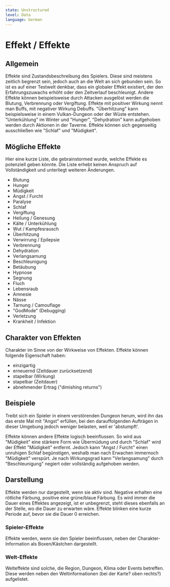 ```yaml
---
state: Unstructured
level: Data
language: German
---
```

# Effekt / Effekte
## Allgemein
Effekte sind Zustandsbeschreibung des Spielers. Diese sind meistens zeitlich begrenzt sein, jedoch auch an die Welt an sich gebunden sein.
So ist es auf einer Testwelt denkbar, dass ein globaler Effekt existiert, der den Erfahrungszuwachs erhöht oder den Zeitverlauf beschleunigt.
Andere Effekte können beispielsweise durch Attacken ausgelöst werden die Blutung, Verbrennung oder Vergiftung. Effekte mit positiver Wirkung nennt man Buffs, mit negativer Wirkung Debuffs.
"Überhitzung" kann beispielsweise in einem Vulkan-Dungeon oder der Wüste entstehen. "Unterkühlung" im Winter und "Hunger", "Dehydration" kann aufgehoben werden durch Aktionen in der Taverne.
Effekte können sich gegenseitig ausschließen wie "Schlaf" und "Müdigkeit".

## Mögliche Effekte
Hier eine kurze Liste, die gebrainstormed wurde, welche Effekte es potenziell geben könnte. Die Liste erhebt keinen Anspruch auf Vollständigkeit und unterliegt weiteren Änderungen.
- Blutung
- Hunger
- Müdigkeit
- Angst / Furcht
- Paralyse
- Schlaf
- Vergiftung
- Heilung / Genesung
- Kälte / Unterkühlung
- Wut / Kampfesrausch
- Überhitzung
- Verwirrung / Epilepsie
- Verbrennung
- Dehydration
- Verlangsamung
- Beschleunigung
- Betäubung
- Hypnose
- Segnung
- Fluch
- Lebensraub
- Amnesie
- Nässe
- Tarnung / Camouflage
- "GodMode" (Debugging)
- Verletzung
- Krankheit / Infektion

## Charakter von Effekten
Charakter im Sinne von der Wirkweise von Effekten.
Effekte können folgende Eigenschaft haben:
- einzigartig
-  erneuernd (Zeitdauer zurücksetzend)
- stapelbar (Wirkung)
- stapelbar (Zeitdauer)
- abnehmender Ertrag ("dimishing returns")

## Beispiele
Treibt sich ein Spieler in einem verstörenden Dungeon herum, wird ihn das das erste Mal mit "Angst" erfüllen, bei den darauffolgenden Aufträgen in dieser Umgebung jedoch weniger belasten, weil er 'abstumpft'.

Effekte können andere Effekte logisch beeinflussen. So wird aus "Müdigkeit" eine stärkere Form wie Übermüdung und durch "Schlaf" wird der Effekt "Müdigkeit" entfernt. Jedoch kann "Angst / Furcht" einen unruhigen Schlaf begünstigen, weshalb man nach Erwachen immernoch "Müdigkeit" verspürt.
Je nach Wirkungsgrad kann "Verlangsamung" durch "Beschleunigung" negiert oder vollständig aufgehoben werden.

## Darstellung
Effekte werden nur dargestellt, wenn sie aktiv sind. Negative erhalten eine rötliche Färbung, positive eine grüne/blaue Färbung. Es wird immer die Dauer eines Effektes angezeigt, ist er unbegrenzt, steht dieses ebenfalls an der Stelle, wo die Dauer zu erwarten wäre. Effekte blinken eine kurze Periode auf, bevor sie die Dauer 0 erreichen.
### Spieler-Effekte
Effekte werden, wenn sie den Spieler beeinflussen, neben der Charakter-Information als Boxen/Kästchen dargestellt. 
### Welt-Effekte
Welteffekte sind solche, die Region, Dungeon, Klima oder Events betreffen.
Diese werden neben den Weltinformationen (bei der Karte? oben rechts?) aufgelistet.